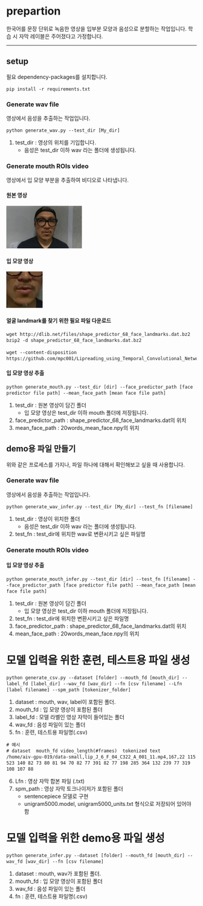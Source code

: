 # prepartion

한국어를 문장 단위로 녹음한 영상을 입부분 모양과 음성으로 분할하는 작업입니다. 학습 시 자막 레이블은 주어졌다고 가정합니다. 

---
## setup

필요  dependency-packages를 설치합니다.
~~~
pip install -r requirements.txt
~~~


### Generate wav file

영상에서 음성을 추출하는 작업입니다. 
~~~
python generate_wav.py --test_dir [My_dir]
~~~

1. test_dir : 영상의 위치를 기입합니다.
   * 음성은  test_dir 이하 wav 라는 폴더에 생성됩니다. 

### Generate mouth ROIs video

영상에서 입 모양 부분을 추출하여 비디오로 나타냅니다. 

#### 원본 영상 

<img src='https://github.com/alcien/avsr_test/blob/main/asset/lip_K_5_M_04_C955_A_012_9.gif' style='width:200px'>
</img>

#### 입 모양 영상

<img src='https://github.com/alcien/avsr_test/blob/main/asset/mouth_lip_K_5_M_04_C955_A_012_9.gif' width:200px height:100px>
</img>

#### 얼굴 landmark를 찾기 위한 필요 파일 다운로드
~~~
wget http://dlib.net/files/shape_predictor_68_face_landmarks.dat.bz2
bzip2 -d shape_predictor_68_face_landmarks.dat.bz2

wget --content-disposition https://github.com/mpc001/Lipreading_using_Temporal_Convolutional_Networks/raw/master/preprocessing/20words_mean_face.npy
~~~

#### 입 모양 영상 추출
~~~
python generate_mouth.py --test_dir [dir] --face_predictor_path [face predictor file path] --mean_face_path [mean face file path]
~~~

1. test_dir : 원본 영상이 담긴 폴더
    * 입 모양 영상은 test_dir 이하 mouth 폴더에 저장됩니다.     
2. face_predictor_path : shape_predictor_68_face_landmarks.dat의 위치
3. mean_face_path : 20words_mean_face.npy의 위치



## demo용 파일 만들기


위와 같은 프로세스를 가지나, 파일 하나에 대해서 확인해보고 싶을 때 사용합니다. 

### Generate wav file

영상에서 음성을 추출하는 작업입니다. 
~~~
python generate_wav_infer.py --test_dir [My_dir] --test_fn [filename]
~~~

1. test_dir : 영상이 위치한 폴더
   * 음성은  test_dir 이하 wav 라는 폴더에 생성됩니다.
2. test_fn : test_dir에 위치한 wav로 변환시키고 싶은 파일명

### Generate mouth ROIs video

#### 입 모양 영상 추출
~~~
python generate_mouth_infer.py --test_dir [dir] --test_fn [filename] --face_predictor_path [face predictor file path] --mean_face_path [mean face file path]
~~~

1. test_dir : 원본 영상이 담긴 폴더
    * 입 모양 영상은 test_dir 이하 mouth 폴더에 저장됩니다.
2. test_fn : test_dir에 위치한 변환시키고 싶은 파일명 
3. face_predictor_path : shape_predictor_68_face_landmarks.dat의 위치
4. mean_face_path : 20words_mean_face.npy의 위치


# 모델 입력을 위한 훈련, 테스트용 파일 생성
~~~
python generate_csv.py --dataset [folder] --mouth_fd [mouth_dir] --label_fd [label_dir] --wav_fd [wav_dir] --fn [csv filename] --Lfn [label filename] --spm_path [tokenizer_folder]
~~~

1. dataset : mouth, wav, label이 포함된 폴더.
2. mouth_fd : 입 모양 영상이 포함된 폴더
3. label_fd : 모델 라벨인 영상 자막이 들어있는 폴더
4. wav_fd : 음성 파일이 있는 폴더
5. fn : 훈련, 테스트용 파일명(.csv)
~~~
# 예시
# dataset  mouth_fd video_length(#frames)  tokenized text
/home/aiv-gpu-019/data-small,lip_J_6_F_04_C322_A_001_11.mp4,167,22 115 523 140 82 73 80 81 94 70 82 77 391 82 77 198 285 364 132 239 77 319 108 107 88
~~~
6. Lfn : 영상 자막 합본 파일 (.txt)
7. spm_path : 영상 자막 토크나이저가 포함된 폴더
     * sentencepiece 모델로 구현
     * unigram5000.model, unigram5000_units.txt 형식으로 저장되어 있어야 함

# 모델 입력을 위한 demo용 파일 생성
~~~
python generate_infer.py --dataset [folder] --mouth_fd [mouth_dir] --wav_fd [wav_dir] --fn [csv filename] 
~~~

1. dataset : mouth, wav가 포함된 폴더.
2. mouth_fd : 입 모양 영상이 포함된 폴더
3. wav_fd : 음성 파일이 있는 폴더
4. fn : 훈련, 테스트용 파일명(.csv)


  


